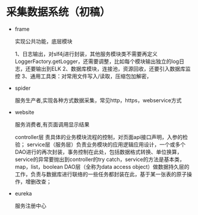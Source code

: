 # 采集数据系统（初稿）

- frame 

  实现公共功能，底层模块
  
  1、日志输出，对slf4j进行封装，其他服务模块类不需要再定义LoggerFactory.getLogger，还需要调整，比如每个模块输出独立的log日志，还要输出到ELK
  2、数据库模块，连接池，资源回收，还要引入数据库监控
  3、通用工具类：对常用文件写入/读取，压缩包加解密，
  
  
- spider

  服务生产者,实现各种方式数据采集，常见http，https，webservice方式
  
- website

  服务消费者,有页面调用显示结果
  
  controller层 责具体的业务模块流程的控制，对页面api接口声明，入参的检验；
  service层（服务层）负责业务模块的应用逻辑应用设计，一个或多个DAO进行的再次封装，事务控制在此处，包括数据格式转换、单位换算，service的异常要抛出到controller的try catch，service的方法是基本类，map，list，boolean
  DAO层（全称为data access object）做数据持久层的工作，负责与数据库进行联络的一些任务都封装在此，基于某一张表的原子操作，增删改查；
  
- eureka

  服务注册中心